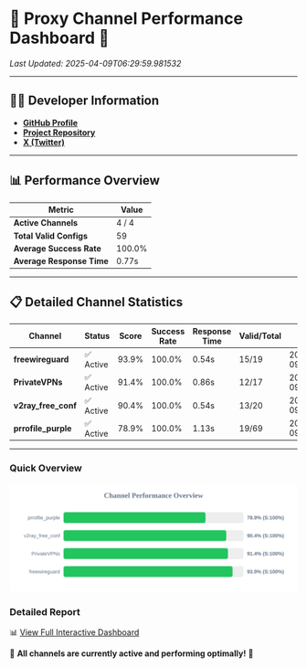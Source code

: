 # 🌟 Proxy Channel Performance Dashboard 🌟

_Last Updated: 2025-04-09T06:29:59.981532_

---

## 👩‍💻 Developer Information

- **[GitHub Profile](https://github.com/4n0nymou3)**  
- **[Project Repository](https://github.com/4n0nymou3/multi-proxy-config-fetcher)**  
- **[X (Twitter)](https://x.com/4n0nymou3)**  

---

## 📊 Performance Overview

| Metric                | Value       |
|-----------------------|-------------|
| **Active Channels**   | 4 / 4       |
| **Total Valid Configs** | 59          |
| **Average Success Rate** | 100.0%      |
| **Average Response Time** | 0.77s       |

---

## 📋 Detailed Channel Statistics

| Channel          | Status     | Score  | Success Rate | Response Time | Valid/Total | Last Success               |
|------------------|------------|--------|--------------|---------------|-------------|----------------------------|
| **freewireguard**  | ✅ Active  | 93.9%  | 100.0% | 0.54s         | 15/19       | 2025-04-09T06:29:59.979730 |
| **PrivateVPNs**  | ✅ Active  | 91.4%  | 100.0% | 0.86s         | 12/17       | 2025-04-09T06:29:59.416397 |
| **v2ray_free_conf**  | ✅ Active  | 90.4%  | 100.0% | 0.54s         | 13/20       | 2025-04-09T06:29:58.522883 |
| **prrofile_purple**  | ✅ Active  | 78.9%  | 100.0% | 1.13s         | 19/69       | 2025-04-09T06:29:57.953488 |

---

### Quick Overview
<div align="center">
  <a href="https://raw.githubusercontent.com/nullluser/NullRepo/refs/heads/main/assets/channel_stats_chart.svg">
    <img src="https://raw.githubusercontent.com/nullluser/NullRepo/refs/heads/main/assets/channel_stats_chart.svg" alt="Source Performance Statistics" width="800">
  </a>
</div>

### Detailed Report
📊 [View Full Interactive Dashboard](https://htmlpreview.github.io/?https://github.com/nullluser/NullRepo/blob/main/assets/performance_report.html)

🎉 **All channels are currently active and performing optimally!** 🎉
